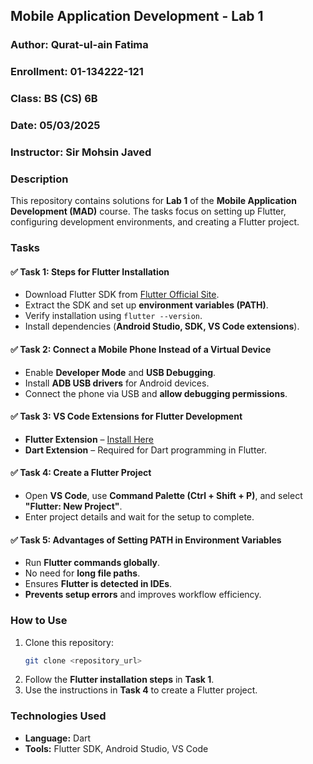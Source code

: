 ## **Mobile Application Development - Lab 1**  
### **Author:** Qurat-ul-ain Fatima  
### **Enrollment:** 01-134222-121  
### **Class:** BS (CS) 6B  
### **Date:** 05/03/2025  
### **Instructor:** Sir Mohsin Javed  

### **Description**  
This repository contains solutions for **Lab 1** of the **Mobile Application Development (MAD)** course. The tasks focus on setting up Flutter, configuring development environments, and creating a Flutter project.  

### **Tasks**  
#### ✅ **Task 1: Steps for Flutter Installation**  
- Download Flutter SDK from [Flutter Official Site](https://flutter.dev).  
- Extract the SDK and set up **environment variables (PATH)**.  
- Verify installation using `flutter --version`.  
- Install dependencies (**Android Studio, SDK, VS Code extensions**).  

#### ✅ **Task 2: Connect a Mobile Phone Instead of a Virtual Device**  
- Enable **Developer Mode** and **USB Debugging**.  
- Install **ADB USB drivers** for Android devices.  
- Connect the phone via USB and **allow debugging permissions**.  

#### ✅ **Task 3: VS Code Extensions for Flutter Development**  
- **Flutter Extension** – [Install Here](https://flutter.dev)  
- **Dart Extension** – Required for Dart programming in Flutter.  

#### ✅ **Task 4: Create a Flutter Project**  
- Open **VS Code**, use **Command Palette (Ctrl + Shift + P)**, and select **"Flutter: New Project"**.  
- Enter project details and wait for the setup to complete.  

#### ✅ **Task 5: Advantages of Setting PATH in Environment Variables**  
- Run **Flutter commands globally**.  
- No need for **long file paths**.  
- Ensures **Flutter is detected in IDEs**.  
- **Prevents setup errors** and improves workflow efficiency.  

### **How to Use**  
1. Clone this repository:  
   ```sh
   git clone <repository_url>
   ```
2. Follow the **Flutter installation steps** in **Task 1**.  
3. Use the instructions in **Task 4** to create a Flutter project.  

### **Technologies Used**  
- **Language:** Dart  
- **Tools:** Flutter SDK, Android Studio, VS Code  

